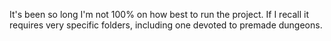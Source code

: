It's been so long I'm not 100% on how best to run the project. If I recall it requires very specific folders, including one devoted to premade dungeons.
